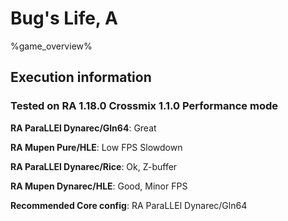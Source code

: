 # Bug's Life, A 

%game_overview%

## Execution information

### Tested on RA 1.18.0 Crossmix 1.1.0 Performance mode

**RA ParaLLEl Dynarec/Gln64**: Great

**RA Mupen Pure/HLE**: Low FPS Slowdown

**RA ParaLLEl Dynarec/Rice**: Ok, Z-buffer

**RA Mupen Dynarec/HLE**: Good, Minor FPS

**Recommended Core config**: RA ParaLLEl Dynarec/Gln64